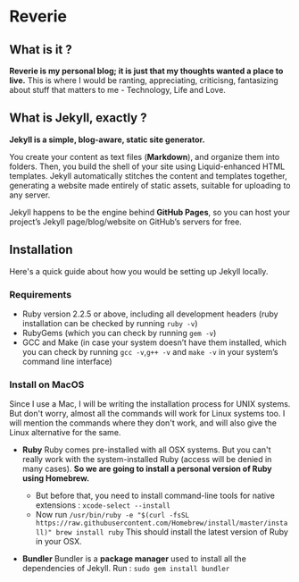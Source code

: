# Reverie

## What is it ?

**Reverie is my personal blog; it is just that my thoughts wanted a place to live.**
This is where I would be ranting, appreciating, criticisng, fantasizing about stuff that matters to me - Technology, Life and Love.

## What is Jekyll, exactly ?

**Jekyll is a simple, blog-aware, static site generator.**

You create your content as text files (**Markdown**), and organize them into folders. Then, you build the shell of your site using Liquid-enhanced HTML templates. Jekyll automatically stitches the content and templates together, generating a website made entirely of static assets, suitable for uploading to any server.

Jekyll happens to be the engine behind **GitHub Pages**, so you can host your project’s Jekyll page/blog/website on GitHub’s servers for free.

## Installation

Here's a quick guide about how you would be setting up Jekyll locally.

### Requirements

* Ruby version 2.2.5 or above, including all development headers (ruby installation can be checked by running `ruby -v`)
* RubyGems (which you can check by running `gem -v`)
* GCC and Make (in case your system doesn’t have them installed, which you can check by running `gcc -v`,`g++ -v` and `make -v` in your system’s command line interface)

### Install on MacOS

Since I use a Mac, I will be writing the installation process for UNIX systems. But don't worry, almost all the commands will work for Linux systems too. I will mention the commands where they don't work, and will also give the Linux alternative for the same.

* **Ruby**
	Ruby comes pre-installed with all OSX systems. But you can't really work with the system-installed Ruby (access will be denied in many cases). **So we are going to install a personal version of Ruby using Homebrew.**
 
	* But before that, you need to install command-line tools for native extensions : `xcode-select --install`
	* Now run `/usr/bin/ruby -e "$(curl -fsSL https://raw.githubusercontent.com/Homebrew/install/master/install)"
brew install ruby`
 	This should install the latest version of Ruby in your OSX.

* **Bundler**
	Bundler is a **package manager** used to install all the dependencies of Jekyll.
	Run : `sudo gem install bundler`
	
